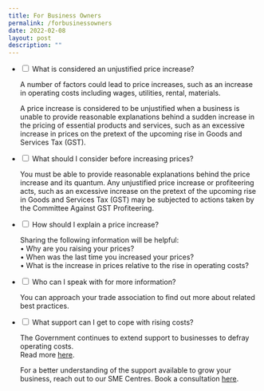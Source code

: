 ```yaml
---
title: For Business Owners
permalink: /forbusinessowners
date: 2022-02-08
layout: post
description: ""
---
```

<ul class="jekyllcodex_accordion">
<li>
    <input type="checkbox" id="accordion1">
    <label for="accordion1">What is considered an unjustified price increase?</label>
    <div>
      <p>A number of factors could lead to price increases, such as an increase in operating costs including wages, utilities, rental, materials.  
			</p>
      <p>A price increase is considered to be unjustified when a business is unable to provide reasonable explanations behind a sudden increase in the pricing of  essential products and services, such as an excessive increase in prices on the pretext of the upcoming rise in Goods and Services Tax (GST).
			</p>
    </div>
</li>
	
<li>
    <input type="checkbox" id="accordion2">
    <label for="accordion2">What should I consider before increasing prices? </label>
    <div>
      <p>You must be able to provide reasonable explanations behind the price increase and its quantum. Any unjustified price increase or profiteering acts, such as an excessive increase on the pretext of the upcoming rise in Goods and Services Tax (GST) may be subjected to actions taken by the Committee Against GST Profiteering. 
			</p>
    </div>
</li>
	
<li>
    <input type="checkbox" id="accordion3">
    <label for="accordion3">How should I explain a price increase?</label>
    <div>
      <p>Sharing the following information will be helpful: <br>	
						•	Why are you raising your prices?<br>
						•	When was the last time you increased your prices?<br>
						•	What is the increase in prices relative to the rise in operating costs? <br>
			</p>
	</div>
</li>
			
<li>
    <input type="checkbox" id="accordion4">
    <label for="accordion4">Who can I speak with for more information? </label>
    <div>
      <p>You can approach your trade association to find out more about related best practices. 
			</p>
    </div>
</li>
	
<li>
    <input type="checkbox" id="accordion5">
    <label for="accordion5">What support can I get to cope with rising costs? </label>
    <div>
    <p>The Government continues to extend support to businesses to defray operating costs. 
			<br>
			Read more <a href="https://go.gov.sg/469pwq">here</a>. 
		</p>
		<p>For a better understanding of the support available to grow your business, reach out to our SME Centres. Book a consultation <a href="https://www.enterprisesg.gov.sg/non-financial-assistance/for-singapore-companies/network-of-partners/sme-centres/overview">here</a>.
			</p>
    </div>
</li>
</ul>